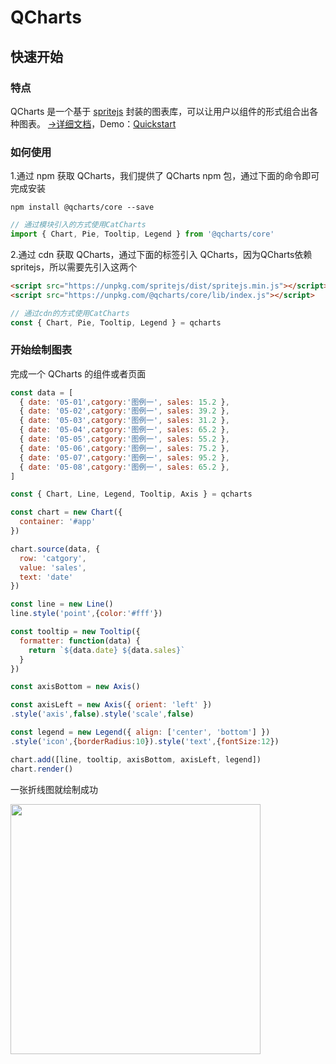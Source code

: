 # QCharts

## 快速开始

### 特点

QCharts 是一个基于 <a target="_blank" href="https://www.spritejs.com">spritejs</a> 封装的图表库，可以让用户以组件的形式组合出各种图表。 <a target="_blank" href="https://www.spritejs.com/q-charts/">→详细文档</a>，Demo：<a target="_blank" href="https://github.com/yaotaiyang/q-charts-demo">Quickstart</a>

### 如何使用

1.通过 npm 获取 QCharts，我们提供了 QCharts npm 包，通过下面的命令即可完成安装

```shell
npm install @qcharts/core --save
```
```javascript
// 通过模块引入的方式使用CatCharts
import { Chart, Pie, Tooltip, Legend } from '@qcharts/core'
```

2.通过 cdn 获取 QCharts，通过下面的标签引入 QCharts，因为QCharts依赖spritejs，所以需要先引入这两个

```html
<script src="https://unpkg.com/spritejs/dist/spritejs.min.js"></script>
<script src="https://unpkg.com/@qcharts/core/lib/index.js"></script>
```
```javascript
// 通过cdn的方式使用CatCharts
const { Chart, Pie, Tooltip, Legend } = qcharts
```

### 开始绘制图表
完成一个 QCharts 的组件或者页面

```javascript
const data = [
  { date: '05-01',catgory:'图例一', sales: 15.2 },
  { date: '05-02',catgory:'图例一', sales: 39.2 },
  { date: '05-03',catgory:'图例一', sales: 31.2 },
  { date: '05-04',catgory:'图例一', sales: 65.2 },
  { date: '05-05',catgory:'图例一', sales: 55.2 },
  { date: '05-06',catgory:'图例一', sales: 75.2 },
  { date: '05-07',catgory:'图例一', sales: 95.2 },
  { date: '05-08',catgory:'图例一', sales: 65.2 },
]

const { Chart, Line, Legend, Tooltip, Axis } = qcharts

const chart = new Chart({
  container: '#app'
})

chart.source(data, {
  row: 'catgory',
  value: 'sales',
  text: 'date'
})

const line = new Line()
line.style('point',{color:'#fff'})

const tooltip = new Tooltip({
  formatter: function(data) {
    return `${data.date} ${data.sales}`
  }
})

const axisBottom = new Axis()

const axisLeft = new Axis({ orient: 'left' })
.style('axis',false).style('scale',false)

const legend = new Legend({ align: ['center', 'bottom'] })
.style('icon',{borderRadius:10}).style('text',{fontSize:12})

chart.add([line, tooltip, axisBottom, axisLeft, legend])
chart.render()
```

一张折线图就绘制成功

<img src="https://p0.ssl.qhimg.com/d/inn/717a6a22789a/base-line.png" width="400">



